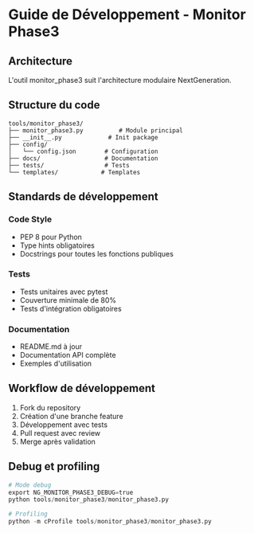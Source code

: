 # Guide de Développement - Monitor Phase3

## Architecture

L'outil monitor_phase3 suit l'architecture modulaire NextGeneration.

## Structure du code

```
tools/monitor_phase3/
├── monitor_phase3.py          # Module principal
├── __init__.py             # Init package
├── config/
│   └── config.json        # Configuration
├── docs/                  # Documentation
├── tests/                 # Tests
└── templates/            # Templates
```

## Standards de développement

### Code Style
- PEP 8 pour Python
- Type hints obligatoires
- Docstrings pour toutes les fonctions publiques

### Tests
- Tests unitaires avec pytest
- Couverture minimale de 80%
- Tests d'intégration obligatoires

### Documentation
- README.md à jour
- Documentation API complète
- Exemples d'utilisation

## Workflow de développement

1. Fork du repository
2. Création d'une branche feature
3. Développement avec tests
4. Pull request avec review
5. Merge après validation

## Debug et profiling

```python
# Mode debug
export NG_MONITOR_PHASE3_DEBUG=true
python tools/monitor_phase3/monitor_phase3.py

# Profiling
python -m cProfile tools/monitor_phase3/monitor_phase3.py
```
